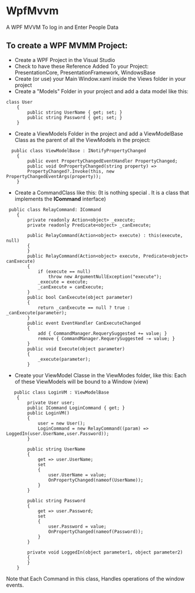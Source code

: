 # WpfMvvm
A WPF MVVM To log in and Enter People Data

## To create a WPF MVMM Project:
- Create a WPF Project in the Visual Studio
- Check to have these Reference Added To your Project:
 PresentationCore, PresentationFramework, WindowsBase
- Create (or use) your Main Window.xaml inside the Views folder in your project
- Create a "Models" Folder in your project and add a data model like this:
```
class User
    {
        public string UserName { get; set; }
        public string Password { get; set; }
    }
```
- Create a ViewModels Folder in the project and add a ViewModelBase Class as the parent of all the ViewModels in the project:

```
  public class ViewModelBase : INotifyPropertyChanged
    {
        public event PropertyChangedEventHandler PropertyChanged;
        public void OnPropertyChanged(string property) =>
        PropertyChanged?.Invoke(this, new PropertyChangedEventArgs(property));
    }
```
- Create a CommandClass like this:
  (It is nothing special . It is a class that implements the **ICommand** interface)

```
 public class RelayCommand: ICommand
    {   
        private readonly Action<object> _execute;
        private readonly Predicate<object> _canExecute;

        public RelayCommand(Action<object> execute) : this(execute, null)
        {
        }
        public RelayCommand(Action<object> execute, Predicate<object> canExecute)
        {
            if (execute == null)
                throw new ArgumentNullException("execute");
            _execute = execute;
            _canExecute = canExecute;
        }
        public bool CanExecute(object parameter)
        {
            return _canExecute == null ? true : _canExecute(parameter);
        }
        public event EventHandler CanExecuteChanged
        {
            add { CommandManager.RequerySuggested += value; }
            remove { CommandManager.RequerySuggested -= value; }
        }
        public void Execute(object parameter)
        {
            _execute(parameter);
        }
```
- Create your ViewModel Classe in the ViewModes folder, like this:
  Each of these ViewModels will be bound to a Window (view)
```
   public class LoginVM : ViewModelBase
    {
        private User user;
        public ICommand LoginCommand { get; }
        public LoginVM()
        {
            user = new User();
            LoginCommand = new RelayCommand((param) => LoggedIn(user.UserName,user.Password));
        }

        public string UserName
        {
            get => user.UserName;
            set
            {
                user.UserName = value;
                OnPropertyChanged(nameof(UserName));
            }
        }

        public string Password
        {
            get => user.Password;
            set
            {
                user.Password = value;
                OnPropertyChanged(nameof(Password));
            }
        }

        private void LoggedIn(object parameter1, object parameter2)
        {
        }
    }
  ```
Note that Each Command in this class, Handles operations of the window events.


  
